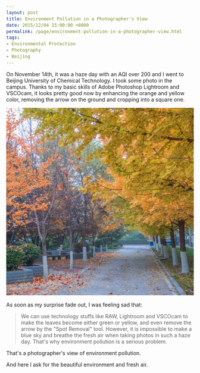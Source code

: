 ```yaml
---
layout: post
title: Environment Pollution in a Photographer's View
date: 2015/12/04 15:00:00 +0800 
permalink: /page/environment-pollution-in-a-photographer-view.html
tags:
- Environmental Protection
- Photography
- Beijing
---
```


On November 14th, it was a haze day with an AQI over 200 and I went to Beijing University of Chemical Technology.
I took some photo in the campus. Thanks to my basic skills of Adobe Photoshop Lightroom and VSCOcam, it looks pretty good now by enhancing the orange and yellow color, removing the arrow on the ground and cropping into a square one.

![](/photo/beijing-autumn.jpg)

As soon as my surprise fade out, I was feeling sad that:

> We can use technology stuffs like RAW, Lightroom and VSCOcam to make the leaves become either green or yellow, and even remove the arrow by the "Spot Removal" tool. However, it is impossible to make a blue sky and breathe the fresh air when taking photos in such a haze day. That's why environment pollution is a serious problem.

That's a photographer's view of environment pollution.

And here I ask for the beautiful environment and fresh air.
